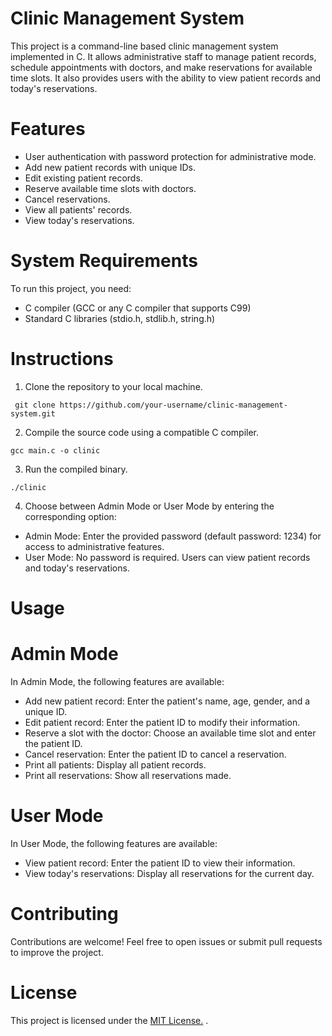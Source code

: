 # Clinic Management System
This project is a command-line based clinic management system implemented in C. It allows administrative staff to manage patient records, schedule appointments with doctors, and make reservations for available time slots. It also provides users with the ability to view patient records and today's reservations.

# Features
* User authentication with password protection for administrative mode.
* Add new patient records with unique IDs.
* Edit existing patient records.
* Reserve available time slots with doctors.
* Cancel reservations.
* View all patients' records.
* View today's reservations.

# System Requirements
To run this project, you need:

* C compiler (GCC or any C compiler that supports C99)
* Standard C libraries (stdio.h, stdlib.h, string.h)

# Instructions
1. Clone the repository to your local machine.
```
 git clone https://github.com/your-username/clinic-management-system.git
```

2. Compile the source code using a compatible C compiler.
```
gcc main.c -o clinic
```

3. Run the compiled binary.
```
./clinic
```

4. Choose between Admin Mode or User Mode by entering the corresponding option:
* Admin Mode: Enter the provided password (default password: 1234) for access to administrative features.
* User Mode: No password is required. Users can view patient records and today's reservations.

# Usage
# Admin Mode
In Admin Mode, the following features are available:

* Add new patient record: Enter the patient's name, age, gender, and a unique ID.
* Edit patient record: Enter the patient ID to modify their information.
* Reserve a slot with the doctor: Choose an available time slot and enter the patient ID.
* Cancel reservation: Enter the patient ID to cancel a reservation.
* Print all patients: Display all patient records.
* Print all reservations: Show all reservations made.

# User Mode
In User Mode, the following features are available:

* View patient record: Enter the patient ID to view their information.
* View today's reservations: Display all reservations for the current day.

# Contributing
Contributions are welcome! Feel free to open issues or submit pull requests to improve the project.

# License
This project is licensed under the <a href="[https://www.google.com/](https://github.com/HongYue1/Clinic-Management-System/blob/main/LICENSE)https://github.com/HongYue1/Clinic-Management-System/blob/main/LICENSE" target="_blank">MIT License.</a>
.
